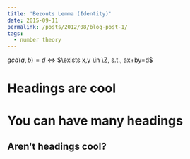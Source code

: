 ```yaml
---
title: 'Bezouts Lemma (Identity)'
date: 2015-09-11
permalink: /posts/2012/08/blog-post-1/
tags:
  - number theory
---
```


$gcd(a,b)=d$ $\Leftrightarrow$ $\exists x,y \in \Z, s.t., ax+by=d$

Headings are cool
======

You can have many headings
======

Aren't headings cool?
------
